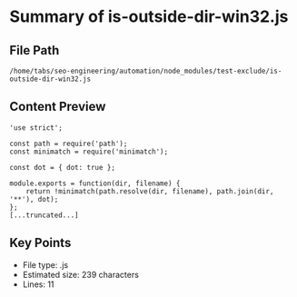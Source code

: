 # Summary of is-outside-dir-win32.js
  
## File Path
`/home/tabs/seo-engineering/automation/node_modules/test-exclude/is-outside-dir-win32.js`

## Content Preview
```
'use strict';

const path = require('path');
const minimatch = require('minimatch');

const dot = { dot: true };

module.exports = function(dir, filename) {
    return !minimatch(path.resolve(dir, filename), path.join(dir, '**'), dot);
};
[...truncated...]
```

## Key Points
- File type: .js
- Estimated size: 239 characters
- Lines: 11
